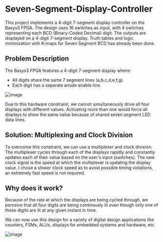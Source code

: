 # Seven-Segment-Display-Controller
This project implements a 4-digit 7-segment display controller on the Basys3 FPGA. 
The design uses 16 switches as input, with 4 switches representing each BCD (Binary-Coded Decimal) digit. 
The outputs are displayed on a 4-digit 7-segment display.
Truth tables and logic minimization with K-maps for Seven Segment BCD has already been done.

## Problem Description
The Basys3 FPGA features a 4-digit 7-segment display where:
- All digits share the same 7 segment lines (a,b,c,d,e,f,g).
- Each digit has a separate anode enable line.

![image](https://github.com/user-attachments/assets/fa53928e-494b-441e-b9e3-30f2fe40dbb6)
  
Due to this hardware constraint, we cannot simultaneously drive all four displays with different values.
Activating more than one would force all displays to show the same value because of shared seven segment LED data lines.

## Solution: Multiplexing and Clock Division
To overcome this constraint, we can use a multiplexer and clock division. The multiplexer cycles through each of the displays rapidly
and constantly updates each of their value based on the user's input (switches). The new clock signal is the speed at which the multiplexer
is updating the display value. I chose a slower clock speed as to avoid possible timing violations, an extremely fast speed is not required.

## Why does it work?
Because of the rate at which the displays are being cycled through, we perceive that all four digits are being continously lit even 
though only one of these digits are lit at any given instant in time.

We can now use this design for a variety of digital design applications like counters, FSMs, ALUs, displays for embedded systems and hardware, etc.

![image](https://github.com/user-attachments/assets/a253a8ff-b8c6-411d-b874-01e50091c6bf)
